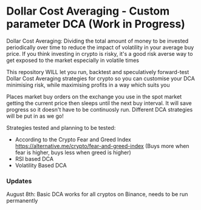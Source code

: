 # Dollar Cost Averaging - Custom parameter DCA (Work in Progress)

Dollar Cost Averaging: Dividing the total amount of money to be invested periodically over time to reduce the impact of volatility in your average buy price. If you think investing in crypto is risky, it's a good risk averse way to get exposed to the market especially in volatile times

This repository WILL let you run, backtest and speculatively forward-test Dollar Cost Averaging strategies for crypto so you can customise your DCA minimising risk, while maximising profits in a way which suits you

Places market buy orders on the exchange you use in the spot market getting the current price then sleeps until the next buy interval. It will save progress so it doesn't have to be continuosly run. Different DCA strategies will be put in as we go!

Strategies tested and planning to be tested:
- According to the Crypto Fear and Greed Index https://alternative.me/crypto/fear-and-greed-index (Buys more when fear is higher, buys less when greed is higher)
- RSI based DCA
- Volatility Based DCA

### Updates
August 8th:
Basic DCA works for all cryptos on Binance, needs to be run permanently 

